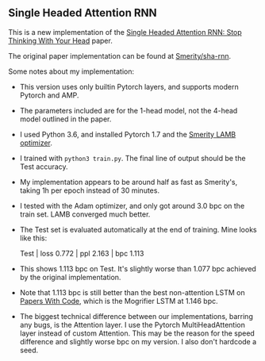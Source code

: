Single Headed Attention RNN
---

This is a new implementation of the [Single Headed Attention RNN: Stop Thinking With Your Head](https://arxiv.org/abs/1911.11423) paper.

The original paper implementation can be found at [Smerity/sha-rnn](https://github.com/Smerity/sha-rnn).

Some notes about my implementation:

- This version uses only builtin Pytorch layers, and supports modern Pytorch and AMP.

- The parameters included are for the 1-head model, not the 4-head model outlined in the paper.

- I used Python 3.6, and installed Pytorch 1.7 and the [Smerity LAMB optimizer](https://github.com/Smerity/pytorch-lamb).

- I trained with `python3 train.py`. The final line of output should be the Test accuracy.

- My implementation appears to be around half as fast as Smerity's, taking 1h per epoch instead of 30 minutes.

- I tested with the Adam optimizer, and only got around 3.0 bpc on the train set. LAMB converged much better.

- The Test set is evaluated automatically at the end of training. Mine looks like this:

    Test | loss 0.772 | ppl 2.163 | bpc 1.113

- This shows 1.113 bpc on Test. It's slightly worse than 1.077 bpc achieved by the original implementation.

- Note that 1.113 bpc is still better than the best non-attention LSTM on [Papers With Code](https://paperswithcode.com/sota/language-modelling-on-enwiki8), which is the Mogrifier LSTM at 1.146 bpc.

- The biggest technical difference between our implementations, barring any bugs, is the Attention layer. I use the Pytorch MultiHeadAttention layer instead of custom Attention. This may be the reason for the speed difference and slightly worse bpc on my version. I also don't hardcode a seed.
